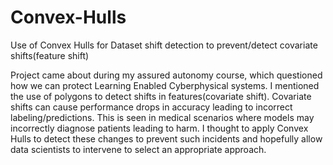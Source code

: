 # Convex-Hulls
Use of Convex Hulls for Dataset shift detection to prevent/detect covariate shifts(feature shift)

Project came about during my assured autonomy course, which questioned how we can protect Learning Enabled Cyberphysical systems. I mentioned the use of polygons to detect shifts in features(covariate shift). Covariate shifts can cause performance drops in accuracy leading to incorrect labeling/predictions. This is seen in medical scenarios where models may incorrectly diagnose patients leading to harm. I thought to apply Convex Hulls to detect these changes to prevent such incidents and hopefully allow data scientists to intervene to select an appropriate approach.
